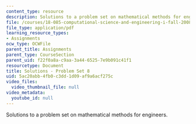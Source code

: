 ```yaml
---
content_type: resource
description: Solutions to a problem set on mathematical methods for engineers.
file: /courses/18-085-computational-science-and-engineering-i-fall-2008/5ac20abb4fb0c3dd1d09af9a6acf275c_pset8.pdf
file_type: application/pdf
learning_resource_types:
- Assignments
ocw_type: OCWFile
parent_title: Assignments
parent_type: CourseSection
parent_uid: f22f0a8a-c9aa-3a44-6525-7e9b091c41f1
resourcetype: Document
title: Solutions - Problem Set 8
uid: 5ac20abb-4fb0-c3dd-1d09-af9a6acf275c
video_files:
  video_thumbnail_file: null
video_metadata:
  youtube_id: null
---
```

Solutions to a problem set on mathematical methods for engineers.

